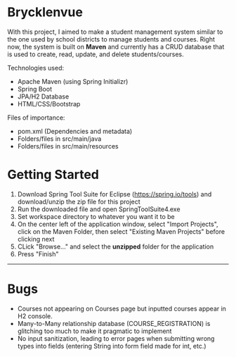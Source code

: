 # Brycklenvue
With this project, I aimed to make a student management system similar to the one used by school districts to manage students and courses.
Right now, the system is built on **Maven** and currently has a CRUD database that is used to create, read, update, and delete students/courses.

Technologies used:
- Apache Maven (using Spring Initializr)
- Spring Boot
- JPA/H2 Database
- HTML/CSS/Bootstrap

Files of importance:
- pom.xml (Dependencies and metadata)
- Folders/files in src/main/java
- Folders/files in src/main/resources

# Getting Started

1. Download Spring Tool Suite for Eclipse (https://spring.io/tools) and download/unzip the zip file for this project
2. Run the downloaded file and open SpringToolSuite4.exe
3. Set workspace directory to whatever you want it to be
4. On the center left of the application window, select "Import Projects", click on the Maven Folder, then select "Existing Maven Projects" before clicking next
5. CLick "Browse..." and select the **unzipped** folder for the application
6. Press "Finish"

---

# Bugs
- Courses not appearing on Courses page but inputted courses appear in H2 console.
- Many-to-Many relationship database (COURSE_REGISTRATION) is glitching too much to make it pragmatic to implement
- No input sanitization, leading to error pages when submitting wrong types into fields (entering String into form field made for int, etc.)
